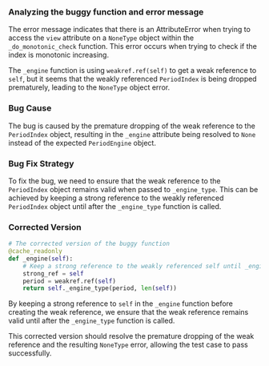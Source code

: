 ### Analyzing the buggy function and error message
The error message indicates that there is an AttributeError when trying to access the `view` attribute on a `NoneType` object within the `_do_monotonic_check` function. This error occurs when trying to check if the index is monotonic increasing.

The `_engine` function is using `weakref.ref(self)` to get a weak reference to `self`, but it seems that the weakly referenced `PeriodIndex` is being dropped prematurely, leading to the `NoneType` object error.

### Bug Cause
The bug is caused by the premature dropping of the weak reference to the `PeriodIndex` object, resulting in the `_engine` attribute being resolved to `None` instead of the expected `PeriodEngine` object.

### Bug Fix Strategy
To fix the bug, we need to ensure that the weak reference to the `PeriodIndex` object remains valid when passed to `_engine_type`. This can be achieved by keeping a strong reference to the weakly referenced `PeriodIndex` object until after the `_engine_type` function is called.

### Corrected Version
```python
# The corrected version of the buggy function
@cache_readonly
def _engine(self):
    # Keep a strong reference to the weakly referenced self until _engine_type is called
    strong_ref = self
    period = weakref.ref(self)
    return self._engine_type(period, len(self))
```

By keeping a strong reference to `self` in the `_engine` function before creating the weak reference, we ensure that the weak reference remains valid until after the `_engine_type` function is called.

This corrected version should resolve the premature dropping of the weak reference and the resulting `NoneType` error, allowing the test case to pass successfully.